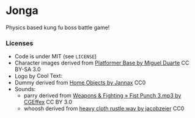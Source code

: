 # Jonga

<!--
![](logo.png)
-->
Physics based kung fu boss battle game!

<!--
Jonga is open source and made for [Mini LD 62](insert link here)

[Play online now](insert link here)
-->

### Licenses

- Code is under MIT (see `LICENSE`)
- Character images derived from [Platformer Base by Miguel Duarte](http://opengameart.org/content/platformer-base) CC BY-SA 3.0
- Logo by <a href="http://cooltext.com" target="_top"><img src="http://cooltext.com/images/ct_pixel.gif" width="80" height="15" alt="Cool Text: Logo and Graphics Generator" border="0" /></a>
- Dummy derived from [Home Objects by Jannax](http://opengameart.org/content/home-objects) CC0
- Sounds:
  - parry derived from [Weapons & Fighting » Fist Punch 3.mp3 by CGEffex](https://freesound.org/people/CGEffex/sounds/89769/) CC BY 3.0
  - whoosh derived from [heavy cloth rustle.wav by jacobzeier](https://freesound.org/people/jacobzeier/sounds/163164/) CC0
